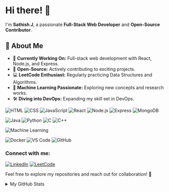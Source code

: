 # Hi there! 👋

I'm **Sathish J**, a passionate **Full-Stack Web Developer** and **Open-Source Contributor**.

## 🚀 About Me
- 🔭 **Currently Working On:** Full-stack web development with React, Node.js, and Express.
- 🌱 **Open-Source:** Actively contributing to exciting projects.
- 💻 **LeetCode Enthusiast:** Regularly practicing Data Structures and Algorithms.
- 🤖 **Machine Learning Passionate:** Exploring new concepts and research works.
- 🛠️ **Diving into DevOps:** Expanding my skill set in DevOps.

![HTML](https://img.shields.io/badge/HTML5-E34F26?style=for-the-badge&logo=html5&logoColor=white)
![CSS](https://img.shields.io/badge/CSS3-1572B6?style=for-the-badge&logo=css3&logoColor=white)
![JavaScript](https://img.shields.io/badge/JavaScript-F7DF1E?style=for-the-badge&logo=javascript&logoColor=black)
![React](https://img.shields.io/badge/React-61DAFB?style=for-the-badge&logo=react&logoColor=black)
![Node.js](https://img.shields.io/badge/Node.js-339933?style=for-the-badge&logo=node.js&logoColor=white)
![Express](https://img.shields.io/badge/Express-000000?style=for-the-badge&logo=express&logoColor=white)
![MongoDB](https://img.shields.io/badge/MongoDB-47A248?style=for-the-badge&logo=mongodb&logoColor=white)

![Java](https://img.shields.io/badge/Java-ED8B00?style=for-the-badge&logo=Java&logoColor=white)
![Python](https://img.shields.io/badge/Python-3776AB?style=for-the-badge&logo=python&logoColor=white)
![C](https://img.shields.io/badge/C-00599C?style=for-the-badge&logo=c&logoColor=white)
![C++](https://img.shields.io/badge/C++-00599C?style=for-the-badge&logo=c%2B%2B&logoColor=white)

![Machine Learning](https://img.shields.io/badge/Machine_Learning-4285F4?style=for-the-badge&logo=TensorFlow&logoColor=white)

![Docker](https://img.shields.io/badge/Docker-2496ED?style=for-the-badge&logo=docker&logoColor=white)
![VS Code](https://img.shields.io/badge/VS_Code-007ACC?style=for-the-badge&logo=visual-studio-code&logoColor=white)
![GitHub](https://img.shields.io/badge/GitHub-181717?style=for-the-badge&logo=github&logoColor=white)


### Connect with me:
[![LinkedIn](https://img.shields.io/badge/LinkedIn-%230077B5.svg?logo=linkedin&logoColor=white)](https://linkedin.com/in/sathish-j-9bb492219) 
[![LeetCode](https://raw.githubusercontent.com/rahuldkjain/github-profile-readme-generator/master/src/images/icons/Social/leet-code.svg)](https://www.leetcode.com/sathish_j)



Feel free to explore my repositories and reach out for collaboration! 🌟

<details>
  <summary> My GitHub Stats</summary>
  &emsp;
<div align="center">  
  <a href="https://github.com/Sathish111j">
    <img src="https://fabianocouto-readme-stats.vercel.app/api?username=Sathish111j&show_icons=true&include_all_commits=true&count_private=true&theme=github_dark_dimmed&hide=stars&line_height=28&v1&rank_icon=github&text_color=adbac7&title_color=7cfe9e&icon_color=7cfe9e" width="48%" />
  </a>
  <a href="https://github.com/Sathish111j">
    <img src="https://github-readme-streak-stats.herokuapp.com/?user=Sathish111j&background=24292f&border=373e47&stroke=373e47&currStreakNum=adbac7&sideNums=adbac7&sideLabels=adbac7&dates=adbac7&ring=7cfe9e&currStreakLabel=7cfe9e&fire=213658k" width="48%" />
  </a>
</div>
<div align="center">
  <a href="https://github.com/Sathish111j">
    <img src="https://github-readme-stats.vercel.app/api/top-langs?username=Sathish111j&show_icons=true&locale=en&layout=compact&title_color=7cfe9e&font_color=adbac7&bg_color=24292f" width="34%" />
  </a>
</div>
</details>




